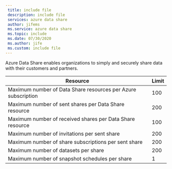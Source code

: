 ```yaml
---
 title: include file
 description: include file
 services: azure data share
 author: jifems
 ms.service: azure data share
 ms.topic: include
 ms.date: 07/30/2020
 ms.author: jife
 ms.custom: include file
---
```

Azure Data Share enables organizations to simply and securely share data with their customers and partners.

| **Resource** | **Limit** |
| --- | --- |
| Maximum number of Data Share resources per Azure subscription |100 |
| Maximum number of sent shares per Data Share resource |200 |
| Maximum number of received shares per Data Share resource |100 |
| Maximum number of invitations per sent share |200 |
| Maximum number of share subscriptions per sent share |200 |
| Maximum number of datasets per share |200 |
| Maximum number of snapshot schedules per share |1 |